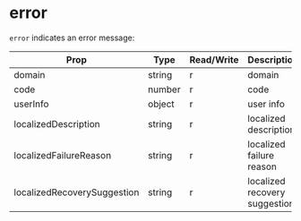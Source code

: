 # error

`error` indicates an error message:

Prop | Type | Read/Write | Description
---|---|---|---
domain | string | r | domain
code | number | r | code
userInfo | object | r | user info
localizedDescription | string | r | localized description
localizedFailureReason | string | r | localized failure reason
localizedRecoverySuggestion | string | r | localized recovery suggestion